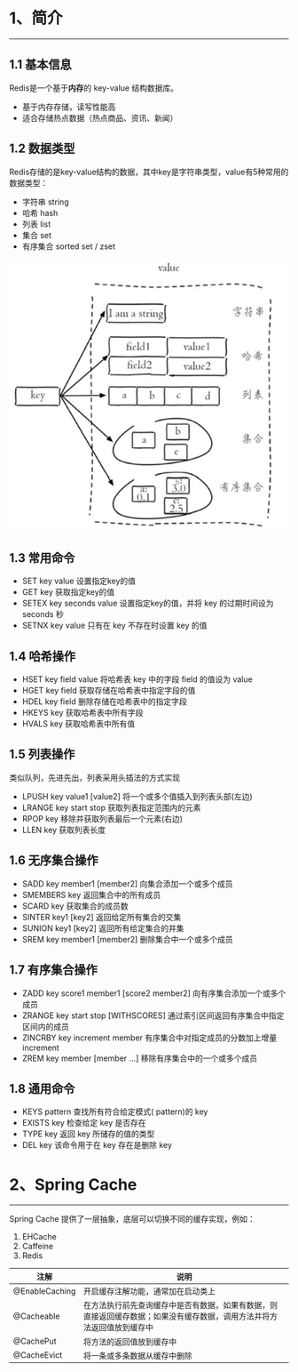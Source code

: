 # 1、简介

---

## 1.1 基本信息

Redis是一个基于**内存**的 key-value 结构数据库。

- 基于内存存储，读写性能高
- 适合存储热点数据（热点商品、资讯、新闻）

## 1.2 数据类型

Redis存储的是key-value结构的数据，其中key是字符串类型，value有5种常用的数据类型：

- 字符串 string
- 哈希 hash
- 列表 list
- 集合 set
- 有序集合 sorted set / zset

![image-20250408230245357](./assets/image-20250408230245357.png)

## 1.3 常用命令

- SET key value 设置指定key的值
- GET key 获取指定key的值
- SETEX key seconds value 设置指定key的值，并将 key 的过期时间设为 seconds 秒
- SETNX key value 只有在 key 不存在时设置 key 的值

## 1.4 哈希操作

- HSET key field value  将哈希表 key 中的字段 field 的值设为 value
- HGET key field  获取存储在哈希表中指定字段的值
- HDEL key field 删除存储在哈希表中的指定字段
- HKEYS key  获取哈希表中所有字段
- HVALS key  获取哈希表中所有值

## 1.5 列表操作

类似队列，先进先出，列表采用头插法的方式实现

- LPUSH key value1 [value2]  将一个或多个值插入到列表头部(左边)
- LRANGE key start stop  获取列表指定范围内的元素
- RPOP key  移除并获取列表最后一个元素(右边)
- LLEN key  获取列表长度

## 1.6 无序集合操作

- SADD key member1 [member2]  向集合添加一个或多个成员
- SMEMBERS key  返回集合中的所有成员
- SCARD key  获取集合的成员数
- SINTER key1 [key2]  返回给定所有集合的交集
- SUNION key1 [key2]  返回所有给定集合的并集
- SREM key member1 [member2]  删除集合中一个或多个成员

## 1.7 有序集合操作

- ZADD key score1 member1 [score2 member2]  向有序集合添加一个或多个成员
- ZRANGE key start stop [WITHSCORES]  通过索引区间返回有序集合中指定区间内的成员
- ZINCRBY key increment member  有序集合中对指定成员的分数加上增量 increment
- ZREM key member [member ...]  移除有序集合中的一个或多个成员

## 1.8 通用命令

- KEYS pattern  查找所有符合给定模式( pattern)的 key 
- EXISTS key  检查给定 key 是否存在
- TYPE key  返回 key 所储存的值的类型
- DEL key  该命令用于在 key 存在是删除 key

# 2、Spring Cache

---

Spring Cache 提供了一层抽象，底层可以切换不同的缓存实现，例如：

1. EHCache
2. Caffeine
3. Redis

| **注解**       | **说明**                                                     |
| -------------- | ------------------------------------------------------------ |
| @EnableCaching | 开启缓存注解功能，通常加在启动类上                           |
| @Cacheable     | 在方法执行前先查询缓存中是否有数据，如果有数据，则直接返回缓存数据；如果没有缓存数据，调用方法并将方法返回值放到缓存中 |
| @CachePut      | 将方法的返回值放到缓存中                                     |
| @CacheEvict    | 将一条或多条数据从缓存中删除                                 |